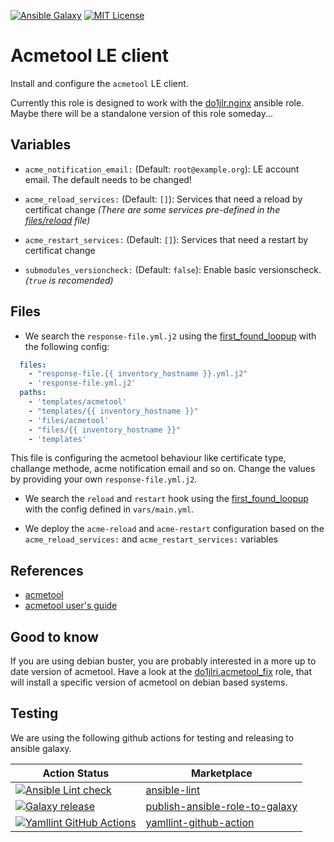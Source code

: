 [![Ansible Galaxy](https://raw.githubusercontent.com/roles-ansible/ansible_role_acmetool/main/.github/galaxy.svg?sanitize=true)](https://galaxy.ansible.com/do1jlr/acmetool) [![MIT License](https://raw.githubusercontent.com/roles-ansible/ansible_role_acmetool/main/.github/license.svg?sanitize=true)](https://github.com/roles-ansible/ansible_role_acmetool/blob/main/LICENCE)

 Acmetool LE client
==================

Install and configure the `acmetool` LE client.

Currently this role is designed to work with the [do1jlr.nginx](https://github.com/do1jlr/ansible_role_nginx.git) ansible role. Maybe there will be a standalone version of this role someday...


 Variables
-----------

* ``acme_notification_email:`` (Default: ``root@example.org``):
  LE account email. The default needs to be changed!

* ``acme_reload_services:`` (Default: ``[]``):
  Services that need a reload by certificat change
  *(There are some services pre-defined in the [files/reload](files/reload) file)*

* ``acme_restart_services:`` (Default: ``[]``):
  Services that need a restart by certificat change

* ``submodules_versioncheck:`` (Default: ``false``):
  Enable basic versionscheck. *(``true`` is recomended)*


 Files
-------
* We search the ``response-file.yml.j2`` using the [first_found_loopup](https://docs.ansible.com/ansible/latest/collections/ansible/builtin/first_found_lookup.html) with the following config:
```yaml
  files:
    - "response-file.{{ inventory_hostname }}.yml.j2"
    - 'response-file.yml.j2'
  paths:
    - 'templates/acmetool'
    - "templates/{{ inventory_hostname }}"
    - 'files/acmetool'
    - "files/{{ inventory_hostname }}"
    - 'templates'
```
This file is configuring the acmetool behaviour like certificate type, challange methode, acme notification email and so on. Change the values by providing your own ``response-file.yml.j2``.

* We search the ``reload`` and ``restart`` hook using the [first_found_loopup](https://docs.ansible.com/ansible/latest/collections/ansible/builtin/first_found_lookup.html) with the config defined in ``vars/main.yml``.

* We deploy the ``acme-reload`` and ``acme-restart`` configuration based on the ``acme_reload_services:`` and ``acme_restart_services:`` variables

 References
------------

* [acmetool](https://github.com/hlandau/acmetool)
* [acmetool user's guide](https://hlandau.github.io/acmetool/userguide)

 Good to know
--------------
If you are using debian buster, you are probably interested in a more up to date version of acmetool. Have a look at the [do1jlri.acmetool_fix](https://galaxy.ansible.com/do1jlr/acmetool_fix) role, that will install a specific version of acmetool on debian based systems.

 Testing
---------
We are using the following github actions for testing and releasing to ansible galaxy.

| Action Status | Marketplace |
| ------------- | ----------- |
| [![Ansible Lint check](https://github.com/roles-ansible/ansible_role_acmetool/actions/workflows/ansible-linting-check.yml/badge.svg)](https://github.com/roles-ansible/ansible_role_acmetool/actions/workflows/ansible-linting-check.yml) | [ansible-lint](https://github.com/marketplace/actions/ansible-lint) |
| [![Galaxy release](https://github.com/roles-ansible/ansible_role_acmetool/actions/workflows/galaxy.yml/badge.svg)](https://github.com/roles-ansible/ansible_role_acmetool/actions/workflows/galaxy.yml) | [publish-ansible-role-to-galaxy](https://github.com/marketplace/actions/publish-ansible-role-to-galaxy) |
| [![Yamllint GitHub Actions](https://github.com/roles-ansible/ansible_role_acmetool/actions/workflows/yamllint.yaml/badge.svg)](https://github.com/roles-ansible/ansible_role_acmetool/actions/workflows/yamllint.yaml) | [yamllint-github-action](https://github.com/marketplace/actions/yamllint-github-action) |

